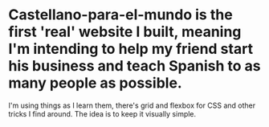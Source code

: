 # Castellano-para-el-mundo is the first 'real' website I built, meaning I'm intending to help my friend start his business and teach Spanish to as many people as possible.
I'm using things as I learn them, there's grid and flexbox for CSS and other tricks I find around. The idea is to keep it visually simple.
